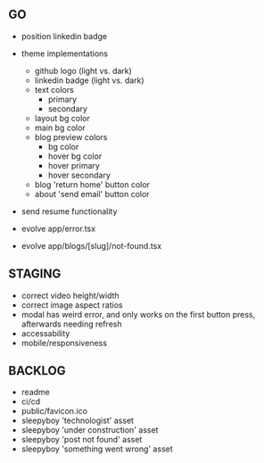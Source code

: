 ## GO
- position linkedin badge
- theme implementations
  - github logo (light vs. dark)
  - linkedin badge (light vs. dark)
  - text colors
    - primary
    - secondary
  - layout bg color
  - main bg color
  - blog preview colors
    - bg color
    - hover bg color
    - hover primary
    - hover secondary
  - blog 'return home' button color
  - about 'send email' button color

- send resume functionality
- evolve app/error.tsx
- evolve app/blogs/[slug]/not-found.tsx

## STAGING
- correct video height/width
- correct image aspect ratios
- modal has weird error, and only works on the first button press, afterwards needing refresh
- accessability
- mobile/responsiveness

## BACKLOG
- readme
- ci/cd
- public/favicon.ico
- sleepyboy 'technologist' asset
- sleepyboy 'under construction' asset
- sleepyboy 'post not found' asset
- sleepyboy 'something went wrong' asset
